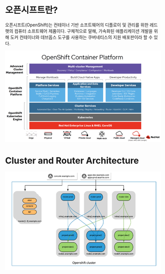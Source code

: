 오픈시프트란?
=====

오픈시프트(OpenShift)는 컨테이너 기반 소프트웨어의 디플로이 및 관리를 위한 레드햇의 컴퓨터 소프트웨어 제품이다. 구체적으로 말해, 가속화된 애플리케이션 개발을 위해 도커 컨테이너와 데브옵스 도구를 사용하는 쿠버네티스의 지원 배포판이라 할 수 있다.

<img title="openshift" src="./images/openshift/openshift-container-platform.png" alt="openshift" width="800px">


Cluster and Router Architecture
=====

<img title="openshift" src="./images/openshift/openshift-cluster-router-architecture.png" alt="openshift" width="800px">
